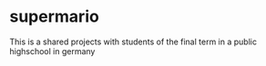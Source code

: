 # supermario

This is a shared projects with students of the final term in a public highschool
in germany
